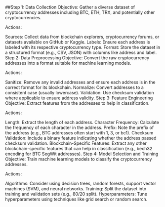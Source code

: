 ##Step 1: Data Collection
Objective: Gather a diverse dataset of cryptocurrency addresses including BTC, ETH, TRX, and potentially other cryptocurrencies.

Actions:

Sources: Collect data from blockchain explorers, cryptocurrency forums, or datasets available on GitHub or Kaggle.
Labels: Ensure each address is labeled with its respective cryptocurrency type.
Format: Store the dataset in a structured format (e.g., CSV, JSON) with columns like address and label.
Step 2: Data Preprocessing
Objective: Convert the raw cryptocurrency addresses into a format suitable for machine learning models.

Actions:

Sanitize: Remove any invalid addresses and ensure each address is in the correct format for its blockchain.
Normalize: Convert addresses to a consistent case (usually lowercase).
Validation: Use checksum validation where applicable to ensure address validity.
Step 3: Feature Engineering
Objective: Extract features from the addresses to help in classification.

Actions:

Length: Extract the length of each address.
Character Frequency: Calculate the frequency of each character in the address.
Prefix: Note the prefix of the address (e.g., BTC addresses often start with 1, 3, or bc1).
Checksum Validation: Include a binary feature indicating whether the address passed checksum validation.
Blockchain-Specific Features: Extract any other blockchain-specific features that can help in classification (e.g., bech32 encoding for BTC SegWit addresses).
Step 4: Model Selection and Training
Objective: Train machine learning models to classify the cryptocurrency addresses.

Actions:

Algorithms: Consider using decision trees, random forests, support vector machines (SVM), and neural networks.
Training: Split the dataset into training and validation sets (e.g., 80/20 split).
Hyperparameters: Tune hyperparameters using techniques like grid search or random search.
